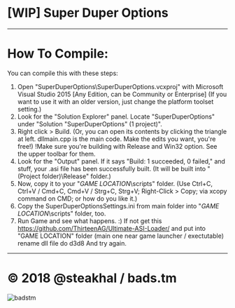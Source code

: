 # [WIP] Super Duper Options

------------------------------------------------------------------------------------------------------------
# How To Compile:

You can compile this with these steps:

1) Open "SuperDuperOptions\SuperDuperOptions.vcxproj" with Microsoft Visual Studio 2015 [Any Edition, can be Community or Enterprise]
(If you want to use it with an older version, just change the platform toolset setting.)
2) Look for the "Solution Explorer" panel. Locate "SuperDuperOptions" under "Solution "SuperDuperOptions" (1 project)".
3) Right click > Build. (Or, you can open its contents by clicking the triangle at left. dllmain.cpp is the main code. Make the edits you want, you're free!)
!Make sure you're building with Release and Win32 option. See the upper toolbar for them.
4) Look for the "Output" panel. If it says "Build: 1 succeeded, 0 failed," and stuff, your .asi file has been successfully built. (It will be built into "(Project folder)\Release" folder.)
5) Now, copy it to your "*GAME LOCATION*\scripts" folder. (Use Ctrl+C, Ctrl+V / Cmd+C, Cmd+V / Strg+C, Strg+V; Right-Click > Copy; via xcopy command on CMD; or how do you like it.)
6) Copy the SuperDuperOptionsSettings.ini from main folder into "*GAME LOCATION*\scripts" folder, too.
7) Run Game and see what happens. :)
If not get this https://github.com/ThirteenAG/Ultimate-ASI-Loader/ and put into "GAME LOCATION" folder (main one near game launcher / exectutable) rename dll file do d3d8 And try again.

------------------------------------------------------------------------------------------------------------
# © 2018 @steakhal / bads.tm

![badstm](https://github.com/bads-tm/bads-tm.github.io/raw/master/uploads/sys/badslogo.png)
